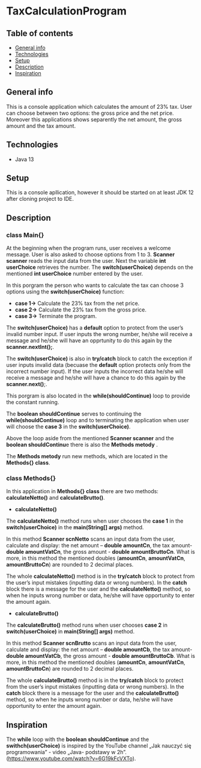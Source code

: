# TaxCalculationProgram 

## Table of contents


* [General info](#general-info)
* [Technologies](#technologies)
* [Setup](#setup)
* [Description](#description)
* [Inspiration](#inspiration)


## General info

This is a console application which calculates the amount of 23% tax. User can choose between two options: the gross price and the net price. Moreover this applications shows separently the net amount, the gross amount and the tax amount.

## Technologies 
* Java 13

## Setup 
This is a console apllication, however it should be started on at least JDK 12 after cloning project to IDE.

## Description 
### class Main{}

At the beginning when the program runs, user receives a welcome message. User is also asked to choose options from 1 to 3. 
**Scanner scanner** reads the input data from the user. Next the variable **int userChoice** retrieves the number. The **switch(userChoice)** depends on the mentioned **int userChoice** number entered by the user. 

In this porgram the person who wants to calculate the tax can choose 3 options using the **switch(userChoice)** function: 
* **case 1->**	Calculate the 23% tax from the net price.
* **case 2->**	Calculate the 23% tax from the gross price.
* **case 3->**	Terminate the program.

The **switch(userChoice)** has a **default** option to protect from the user’s invalid number input. If user inputs the wrong number, he/she wiil receive a message and he/she will have an opprtunity to do this again by the **scanner.nextInt();**.

The **switch(userChoice)** is also in **try/catch** block to catch the exception if user inputs invalid data (becuase the **default** option protects only from the incorrect number input). If the user inputs the incorrect data he/she will receive a message and he/she will have a chance to do this again by the **scanner.next()**;.

This porgram is also located in the **while(shouldContinue)** loop to provide the constant running.

The **boolean shouldContinue** serves to continuing the **while(shouldContinue)** loop and to terminating the application when user will choose the **case 3** in the **switch(userChoice)**.

Above the loop aside from the mentioned **Scanner scanner** and the  **boolean shouldContinu**e  there is also the **Methods metody** .

The **Methods metody** run new methods, which are located in the **Methods{} class**.


### class Methods{}

In  this application in **Methods{} class** there are two methods: **calculateNetto()** and **calculateBrutto()**.

* **calculateNetto()**

The **calculateNetto()** method runs when user chooses the **case 1** in the **switch(userChoice)** in the **main(String[] args)** method.  


In this method **Scanner scnNetto** scans an input data from the user, calculate and display: the net amount – **double amountCn**, the tax amount- **double amountVatCn**, the gross amount - **double amountBruttoCn**. What is more, in this method the mentioned doubles (**amountCn**, **amountVatCn**, **amountBruttoCn**) are rounded to 2 decimal places.


The whole **calculateNetto()** method is in the **try/catch** block to protect from the user’s input mistakes (inputting data or wrong numbers). In the **catch** block there is a message for the user and the **calculateNetto()** method, so when he inputs wrong number or data, he/she will have opportunity to enter the amount again.

* **calculateBrutto()**

The **calculateBrutto()** method runs when user chooses **case 2** in **switch(userChoice)** in **main(String[] args)** method.  


In this method **Scanner scnBrutto** scans an input data from the user, calculate and display: the net amount – **double amountCb**, the tax amount- **double amountVatCb**, the gross amount - **double amountBruttoCb**. What is more, in this method the mentioned doubles (**amountCn**, **amountVatCn**, **amountBruttoCn**) are rounded to 2 decimal places.


The whole **calculateBrutto()** method is in the **try/catch** block to protect from the user’s input mistakes (inputting data or wrong numbers). In the **catch** block there is a message for the user and the **calculateBrutto()** method, so when he inputs wrong number or data, he/she will have opportunity to enter the amount again.


## Inspiration

The **while** loop with the **boolean shouldContinue** and the **swithch(userChoice)** is inspired by the YouTube channel „Jak nauczyć się programowania” - video „Java- podstawy w 2h”. (https://www.youtube.com/watch?v=6G19kFcVXTo).


